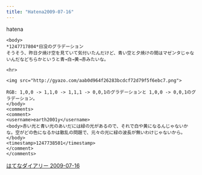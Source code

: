 ```yaml
---
title: "Hatena2009-07-16"
---
```


hatena

```
<body>
*1247717804*日没のグラデーション
そうそう、昨日夕焼け空を見ていて気付いたんだけど、青い空と夕焼けの間はマゼンタじゃないんだなどちらかというと青→白→黄→赤みたいな。

<hr>

<img src="http://gyazo.com/aab0d964f26283bcdcf72d79f5f6ebc7.png">

RGB: 1,0,0 -> 1,1,0 -> 1,1,1 -> 0,0,1のグラデーションと 1,0,0 -> 0,0,1のグラデーション。
</body>
<comments>
<comment>
<username>earth2001y</username>
<body>赤い光と青い光のあいだには緑の光があるので、それで白や黄になるんじゃないかな。空がどの色になるかは散乱の問題で、元々の光に緑の波長が無いわけじゃないから。</body>
<timestamp>1247738501</timestamp>
</comment>
</comments>
```


[はてなダイアリー 2009-07-16](https://nishiohirokazu.hatenadiary.org/archive/2009/07/16)